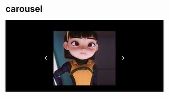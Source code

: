 # carousel
![carousel](https://raw.githubusercontent.com/setyabudipratama/component/main/gambar/carousel.png)
